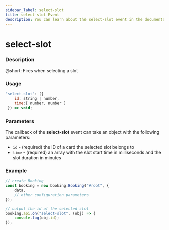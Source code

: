```yaml
---
sidebar_label: select-slot
title: select-slot Event
description: You can learn about the select-slot event in the documentation of the DHTMLX JavaScript Booking library. Browse developer guides and API reference, try out code examples and live demos, and download a free 30-day evaluation version of DHTMLX Booking.
---
```


# select-slot

### Description

@short: Fires when selecting a slot

### Usage

~~~jsx {}
"select-slot": ({
    id: string | number,
    time:[ number, number ] 
 }) => void;
~~~

### Parameters

The callback of the **select-slot** event can take an object with the following parameters:

- `id` - (required) the ID of a card the selected slot belongs to
- `time` - (required) an array with the slot start time in milliseconds and the slot duration in minutes
  
### Example

~~~jsx {7-10}
// create Booking
const booking = new booking.Booking("#root", {
	data,
	// other configuration parameters
});

// output the id of the selected slot
booking.api.on("select-slot", (obj) => {
	console.log(obj.id);
});
~~~


